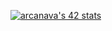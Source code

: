 <!--### Hi there 👋


**arzelcm/arzelcm** is a ✨ _special_ ✨ repository because its `README.md` (this file) appears on your GitHub profile.

Here are some ideas to get you started:

- 🔭 I’m currently working on ...
- 🌱 I’m currently learning ...
- 👯 I’m looking to collaborate on ...
- 🤔 I’m looking for help with ...
- 💬 Ask me about ...
- 📫 How to reach me: ...
- 😄 Pronouns: ...
- ⚡ Fun fact: ...
-->

[![arcanava's 42 stats](https://badge.mediaplus.ma/darkblue/arcanava?1337Badge=off&UM6P=off)](https://profile.intra.42.fr/users/arcanava)
